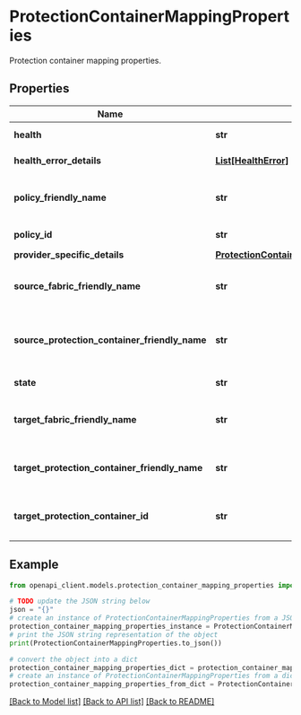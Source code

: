 # ProtectionContainerMappingProperties

Protection container mapping properties.

## Properties

Name | Type | Description | Notes
------------ | ------------- | ------------- | -------------
**health** | **str** | Health of pairing. | [optional] 
**health_error_details** | [**List[HealthError]**](HealthError.md) | Health error. | [optional] 
**policy_friendly_name** | **str** | Friendly name of replication policy. | [optional] 
**policy_id** | **str** | Policy ARM Id. | [optional] 
**provider_specific_details** | [**ProtectionContainerMappingProviderSpecificDetails**](ProtectionContainerMappingProviderSpecificDetails.md) |  | [optional] 
**source_fabric_friendly_name** | **str** | Friendly name of source fabric. | [optional] 
**source_protection_container_friendly_name** | **str** | Friendly name of source protection container. | [optional] 
**state** | **str** | Association Status | [optional] 
**target_fabric_friendly_name** | **str** | Friendly name of target fabric. | [optional] 
**target_protection_container_friendly_name** | **str** | Friendly name of paired container. | [optional] 
**target_protection_container_id** | **str** | Paired protection container ARM ID. | [optional] 

## Example

```python
from openapi_client.models.protection_container_mapping_properties import ProtectionContainerMappingProperties

# TODO update the JSON string below
json = "{}"
# create an instance of ProtectionContainerMappingProperties from a JSON string
protection_container_mapping_properties_instance = ProtectionContainerMappingProperties.from_json(json)
# print the JSON string representation of the object
print(ProtectionContainerMappingProperties.to_json())

# convert the object into a dict
protection_container_mapping_properties_dict = protection_container_mapping_properties_instance.to_dict()
# create an instance of ProtectionContainerMappingProperties from a dict
protection_container_mapping_properties_from_dict = ProtectionContainerMappingProperties.from_dict(protection_container_mapping_properties_dict)
```
[[Back to Model list]](../README.md#documentation-for-models) [[Back to API list]](../README.md#documentation-for-api-endpoints) [[Back to README]](../README.md)


